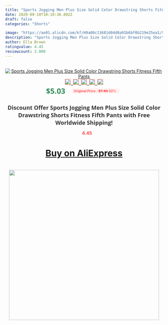 ```yaml
---
title: "Sports Jogging Men Plus Size Solid Color Drawstring Shorts Fitness Fifth Pants"
date: 2020-09-18T10:10:36.892Z
draft: false
categories: "Shorts"

image: "https://ae01.alicdn.com/kf/H9a00c13681d04d8a91b6bf0b219e25ea1/Sports-Jogging-Men-Plus-Size-Solid-Color-Drawstring-Shorts-Fitness-Fifth-Pants.jpg"
description: "Sports Jogging Men Plus Size Solid Color Drawstring Shorts Fitness Fifth Pants"
author: Ella Brown
ratingvalue: 4.45
reviewcount: 2.000
---
```

<br>
<div style="text-align: center;">
<a href="https://s.click.aliexpress.com/e/_9ybxg1" target="_blank" rel="nofollow noopener noreferrer"><img alt="Sports Jogging Men Plus Size Solid Color Drawstring Shorts Fitness Fifth Pants" class="magnifier-image" src="https://ae01.alicdn.com/kf/H9a00c13681d04d8a91b6bf0b219e25ea1/Sports-Jogging-Men-Plus-Size-Solid-Color-Drawstring-Shorts-Fitness-Fifth-Pants.jpg_640x640.jpg">
<br>
<img style="border:1px solid salmon" src="https://ae01.alicdn.com/kf/H9a00c13681d04d8a91b6bf0b219e25ea1/Sports-Jogging-Men-Plus-Size-Solid-Color-Drawstring-Shorts-Fitness-Fifth-Pants.jpg_120x120.jpg">&nbsp;&nbsp;<img style="border:1px solid salmon" src="https://ae01.alicdn.com/kf/H48d212b6da6446e0964cbaa27bfa0fe2A/Sports-Jogging-Men-Plus-Size-Solid-Color-Drawstring-Shorts-Fitness-Fifth-Pants.jpg_120x120.jpg">&nbsp;&nbsp;<img style="border:1px solid salmon" src="https://ae01.alicdn.com/kf/Hbc6ab9f38e4e44318b27613d2172fc14d/Sports-Jogging-Men-Plus-Size-Solid-Color-Drawstring-Shorts-Fitness-Fifth-Pants.jpg_120x120.jpg">&nbsp;&nbsp;<img style="border:1px solid salmon" src="https://ae01.alicdn.com/kf/H4fa3ca87f87a4eab92205a0c495c3229G/Sports-Jogging-Men-Plus-Size-Solid-Color-Drawstring-Shorts-Fitness-Fifth-Pants.jpg_120x120.jpg">&nbsp;&nbsp;<img style="border:1px solid salmon" src="https://ae01.alicdn.com/kf/H93d12acc4c09420093dc246d10df38cc1/Sports-Jogging-Men-Plus-Size-Solid-Color-Drawstring-Shorts-Fitness-Fifth-Pants.jpg_120x120.jpg"></a></div><br0>
<div style="text-align: center;"><span style="background-color: white; border: 0px; box-sizing: border-box; color: seagreen; display: inline-block; font-family: &quot;open sans&quot; , &quot;arial&quot; , &quot;helvetica&quot; , sans-serif , &quot;heiti&quot;; font-size: 24px; font-stretch: inherit; font-weight: 700; line-height: inherit; margin: 0px 10px 0px 0px; padding: 0px; vertical-align: middle;">$5.03 </span>
<span style="background: rgb(255 , 241 , 241); border-radius: 3px; border: 0px; box-sizing: border-box; color: #ff4747; display: inline-block; font-family: inherit; font-size: 12px; font-stretch: inherit; font-style: inherit; font-variant: inherit; font-weight: 600; line-height: inherit; margin: 0px; padding: 2px 5px; transform: scale(0.9); vertical-align: middle;">Original Price : <b style="text-decoration: line-through;">$7.40 </b> 32%&nbsp;&nbsp;</span></div>
<h1 style="color: #333333; display: inline-block; font-family: &quot;open sans&quot; , &quot;arial&quot; , &quot;helvetica&quot; , sans-serif , &quot;heiti&quot;; font-size: 18px; font-stretch: inherit; font-weight: 700; text-align: center;">Discount Offer Sports Jogging Men Plus Size Solid Color Drawstring Shorts Fitness Fifth Pants with Free Worldwide Shipping!</h1>
<div style="color: #ff4747; text-align: center;">
<img src="https://4.bp.blogspot.com/-M0ZcTcb-5uY/XleCXlxnR4I/AAAAAAAAAEc/OrjgMkXV1oMQFaCRZj5HQwOCBcu3w1FegCPcBGAYYCw/s1600/star.png" style="height: 15px;">&nbsp;<b>4.45</b></div>
<div class="button_cont" align="center"><a class="buynow_a" href="https://s.click.aliexpress.com/e/_9ybxg1" target="_blank" rel="nofollow noopener noreferrer"><H1>Buy on AliExpress</H1></a></div><br>
<div class="separator" style="clear: both; text-align: center;">
<img src="https://lh3.googleusercontent.com/-pTy5HemUv9M/XlePHvY0dAI/AAAAAAAAAE4/0nX5iRUoIWY8eMW9Dpxeirr157OZliDIgCLcBGAsYHQ/s1600/badge.gif" width="480">
</div>
